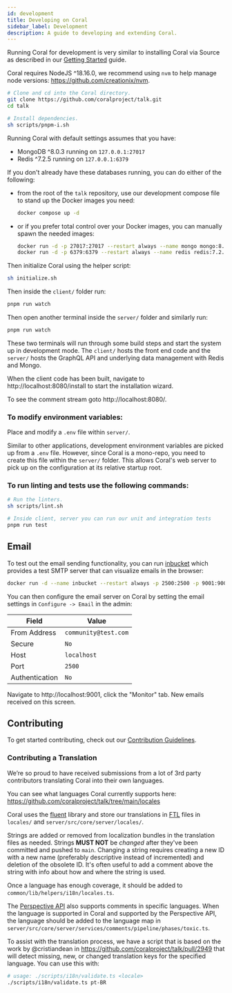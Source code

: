 ```yaml
---
id: development
title: Developing on Coral
sidebar_label: Development
description: A guide to developing and extending Coral.
---
```


Running Coral for development is very similar to installing Coral via Source as
described in our [Getting Started](/#source) guide.

Coral requires NodeJS ^18.16.0, we recommend using `nvm` to help manage node
versions: https://github.com/creationix/nvm.

```bash
# Clone and cd into the Coral directory.
git clone https://github.com/coralproject/talk.git
cd talk

# Install dependencies.
sh scripts/pnpm-i.sh
```

Running Coral with default settings assumes that you have:

- MongoDB ^8.0.3 running on `127.0.0.1:27017`
- Redis ^7.2.5 running on `127.0.0.1:6379`

If you don't already have these databases running, you can do either of the following:


- from the root of the `talk` repository, use our development compose file to stand up the Docker images you need:

  ```bash
  docker compose up -d
  ```
- or if you prefer total control over your Docker images, you can manually spawn the needed images:

  ```bash
  docker run -d -p 27017:27017 --restart always --name mongo mongo:8.0.3
  docker run -d -p 6379:6379 --restart always --name redis redis:7.2.5
  ```

Then initialize Coral using the helper script:

```bash
sh initialize.sh
```

Then inside the `client/` folder run:

```bash
pnpm run watch
```

Then open another terminal inside the `server/` folder and similarly run:

```bash
pnpm run watch
```

These two terminals will run through some build steps and start the system up in development mode. The `client/` hosts the front end code and the `server/` hosts the GraphQL API and underlying data management with Redis and Mongo.

When the client code has been built, navigate to http://localhost:8080/install
to start the installation wizard.

To see the comment stream goto http://localhost:8080/.

### To modify environment variables:

Place and modify a `.env` file within `server/`.

Similar to other applications, development environment variables are picked up from a `.env` file. However, since Coral is a mono-repo, you need to create this file within the `server/` folder. This allows Coral's web server to pick up on the configuration at its relative startup root.

### To run linting and tests use the following commands:

```bash
# Run the linters.
sh scripts/lint.sh

# Inside client, server you can run our unit and integration tests
pnpm run test
```

## Email

To test out the email sending functionality, you can run
[inbucket](https://www.inbucket.org/) which provides a test SMTP server that can
visualize emails in the browser:

```bash
docker run -d --name inbucket --restart always -p 2500:2500 -p 9001:9000 inbucket/inbucket
```

You can then configure the email server on Coral
by setting the email settings in
`Configure -> Email` in the admin:

| Field          | Value                |
| -------------- | -------------------- |
| From Address   | `community@test.com` |
| Secure         | `No`                 |
| Host           | `localhost`          |
| Port           | `2500`               |
| Authentication | `No`                 |

Navigate to http://localhost:9001, click the "Monitor" tab. New emails received
on this screen.

## Contributing

To get started contributing, check out our [Contribution Guidelines](https://github.com/coralproject/talk/blob/main/CONTRIBUTING.md).

### Contributing a Translation

We’re so proud to have received submissions from a lot of 3rd party contributors
translating Coral into their own languages.

You can see what languages Coral currently supports here:
https://github.com/coralproject/talk/tree/main/locales

Coral uses the [fluent](http://projectfluent.org/) library and store our
translations in [FTL](http://projectfluent.org/fluent/guide/) files in
`locales/` and `server/src/core/server/locales/`.

Strings are added or removed from localization bundles in the translation files
as needed. Strings **MUST NOT** be _changed_ after they've been committed and
pushed to `main`. Changing a string requires creating a new ID with a new name
(preferably descriptive instead of incremented) and deletion of the obsolete ID.
It's often useful to add a comment above the string with info about how and
where the string is used.

Once a language has enough coverage, it should be added to
`common/lib/helpers/i18n/locales.ts`.

The [Perspective API](https://developers.perspectiveapi.com/s/about-the-api-methods)
also supports comments in specific languages. When the language is supported in
Coral and supported by the Perspective API, the language should be added to the
language map in `server/src/core/server/services/comments/pipeline/phases/toxic.ts`.

To assist with the translation process, we have a script that is based on the
work by @cristiandean in https://github.com/coralproject/talk/pull/2949 that
will detect missing, new, or changed translation keys for the specified
language. You can use this with:

```bash
# usage: ./scripts/i18n/validate.ts <locale>
./scripts/i18n/validate.ts pt-BR
```
